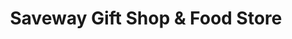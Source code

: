 ---
title: "Saveway Gift Shop & Food Store"
url: /daytona-beach/saveway-gift-shop-und-food-store/
shop: Allgemein
---